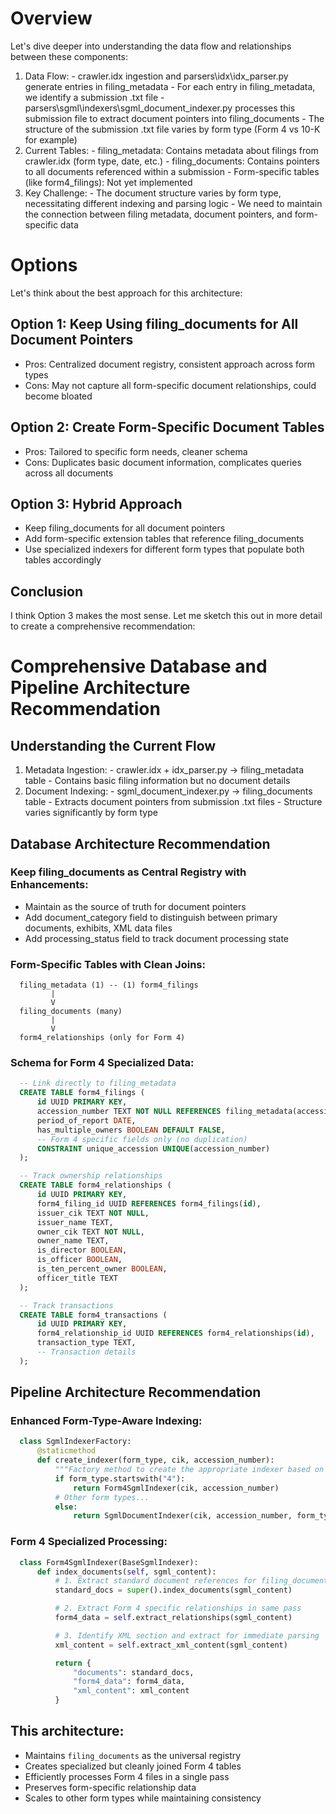 # Overview

Let's dive deeper into understanding the data flow and relationships between these components:

  1. Data Flow:
    - crawler.idx ingestion and parsers\idx\idx_parser.py generate entries in filing_metadata
    - For each entry in filing_metadata, we identify a submission .txt file
    - parsers\sgml\indexers\sgml_document_indexer.py processes this submission file to extract document pointers into filing_documents
    - The structure of the submission .txt file varies by form type (Form 4 vs 10-K for example)
  2. Current Tables:
    - filing_metadata: Contains metadata about filings from crawler.idx (form type, date, etc.)
    - filing_documents: Contains pointers to all documents referenced within a submission
    - Form-specific tables (like form4_filings): Not yet implemented
  3. Key Challenge:
    - The document structure varies by form type, necessitating different indexing and parsing logic
    - We need to maintain the connection between filing metadata, document pointers, and form-specific data

# Options

Let's think about the best approach for this architecture:

## Option 1: Keep Using filing_documents for All Document Pointers

  - Pros: Centralized document registry, consistent approach across form types
  - Cons: May not capture all form-specific document relationships, could become bloated

## Option 2: Create Form-Specific Document Tables

  - Pros: Tailored to specific form needs, cleaner schema
  - Cons: Duplicates basic document information, complicates queries across all documents

## Option 3: Hybrid Approach

  - Keep filing_documents for all document pointers
  - Add form-specific extension tables that reference filing_documents
  - Use specialized indexers for different form types that populate both tables accordingly

## Conclusion
I think Option 3 makes the most sense. Let me sketch this out in more detail to create a comprehensive recommendation:

# Comprehensive Database and Pipeline Architecture Recommendation

## Understanding the Current Flow

  1. Metadata Ingestion:
    - crawler.idx + idx_parser.py → filing_metadata table
    - Contains basic filing information but no document details
  2. Document Indexing:
    - sgml_document_indexer.py → filing_documents table
    - Extracts document pointers from submission .txt files
    - Structure varies significantly by form type

## Database Architecture Recommendation

### Keep filing_documents as Central Registry with Enhancements:

  - Maintain as the source of truth for document pointers
  - Add document_category field to distinguish between primary documents, exhibits, XML data files
  - Add processing_status field to track document processing state

### Form-Specific Tables with Clean Joins:

```
  filing_metadata (1) -- (1) form4_filings
         |
         V
  filing_documents (many)
         |
         V
  form4_relationships (only for Form 4)
```

### Schema for Form 4 Specialized Data:

```sql
  -- Link directly to filing_metadata
  CREATE TABLE form4_filings (
      id UUID PRIMARY KEY,
      accession_number TEXT NOT NULL REFERENCES filing_metadata(accession_number),
      period_of_report DATE,
      has_multiple_owners BOOLEAN DEFAULT FALSE,
      -- Form 4 specific fields only (no duplication)
      CONSTRAINT unique_accession UNIQUE(accession_number)
  );

  -- Track ownership relationships
  CREATE TABLE form4_relationships (
      id UUID PRIMARY KEY,
      form4_filing_id UUID REFERENCES form4_filings(id),
      issuer_cik TEXT NOT NULL,
      issuer_name TEXT,
      owner_cik TEXT NOT NULL,
      owner_name TEXT,
      is_director BOOLEAN,
      is_officer BOOLEAN,
      is_ten_percent_owner BOOLEAN,
      officer_title TEXT
  );

  -- Track transactions
  CREATE TABLE form4_transactions (
      id UUID PRIMARY KEY,
      form4_relationship_id UUID REFERENCES form4_relationships(id),
      transaction_type TEXT,
      -- Transaction details
  );
```

## Pipeline Architecture Recommendation

### Enhanced Form-Type-Aware Indexing:
```python
  class SgmlIndexerFactory:
      @staticmethod
      def create_indexer(form_type, cik, accession_number):
          """Factory method to create the appropriate indexer based on form_type"""
          if form_type.startswith("4"):
              return Form4SgmlIndexer(cik, accession_number)
          # Other form types...
          else:
              return SgmlDocumentIndexer(cik, accession_number, form_type)
```

### Form 4 Specialized Processing:

```python
  class Form4SgmlIndexer(BaseSgmlIndexer):
      def index_documents(self, sgml_content):
          # 1. Extract standard document references for filing_documents
          standard_docs = super().index_documents(sgml_content)

          # 2. Extract Form 4 specific relationships in same pass
          form4_data = self.extract_relationships(sgml_content)

          # 3. Identify XML section and extract for immediate parsing
          xml_content = self.extract_xml_content(sgml_content)

          return {
              "documents": standard_docs,
              "form4_data": form4_data,
              "xml_content": xml_content
          }
```

## This architecture:
  - Maintains `filing_documents` as the universal registry
  - Creates specialized but cleanly joined Form 4 tables
  - Efficiently processes Form 4 files in a single pass
  - Preserves form-specific relationship data
  - Scales to other form types while maintaining consistency